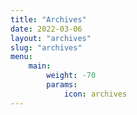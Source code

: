 ```yaml
---
title: "Archives"
date: 2022-03-06
layout: "archives"
slug: "archives"
menu:
    main:
        weight: -70
        params:
            icon: archives
---
```



